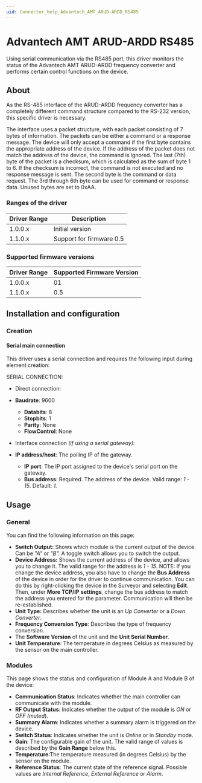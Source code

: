 ```yaml
---
uid: Connector_help_Advantech_AMT_ARUD-ARDD_RS485
---
```


# Advantech AMT ARUD-ARDD RS485

Using serial communication via the RS485 port, this driver monitors the status of the Advantech AMT ARUD-ARDD frequency converter and performs certain control functions on the device.

## About

As the RS-485 interface of the ARUD-ARDD frequency converter has a completely different command structure compared to the RS-232 version, this specific driver is necessary.

The interface uses a packet structure, with each packet consisting of 7 bytes of information. The packets can be either a command or a response message. The device will only accept a command if the first byte contains the appropriate address of the device. If the address of the packet does not match the address of the device, the command is ignored. The last (7th) byte of the packet is a checksum, which is calculated as the sum of byte 1 to 6. If the checksum is incorrect, the command is not executed and no response message is sent. The second byte is the command or data request. The 3rd through 6th byte can be used for command or response data. Unused bytes are set to 0xAA.

### Ranges of the driver

| **Driver Range** | **Description**          |
|------------------|--------------------------|
| 1.0.0.x          | Initial version          |
| 1.1.0.x          | Support for firmware 0.5 |

### Supported firmware versions

| **Driver Range** | **Supported Firmware Version** |
|------------------|--------------------------------|
| 1.0.0.x          | 01                             |
| 1.1.0.x          | 0.5                            |

## Installation and configuration

### Creation

#### Serial main connection

This driver uses a serial connection and requires the following input during element creation:

SERIAL CONNECTION:

- Direct connection:

- **Baudrate**: 9600
  - **Databits**: 8
  - **Stopbits**: 1
  - **Parity**: None
  - **FlowControl**: None

<!-- -->

- Interface connection *(if using a serial gateway):*

- **IP address/host**: The polling IP of the gateway.
  - **IP port**: The IP port assigned to the device's serial port on the gateway.
  - **Bus address**: Required. The address of the device. Valid range: *1 - 15*. Default: *1.*

## Usage

### General

You can find the following information on this page:

- **Switch Output:** Shows which module is the current output of the device. Can be *"A"* or *"B".* A toggle switch allows you to switch the output.
- **Device Address:** Shows the current address of the device, and allows you to change it. The valid range for the address is *1 - 15*. NOTE: If you change the device address, you also have to change the **Bus Address** of the device in order for the driver to continue communication. You can do this by right-clicking the device in the Surveyor and selecting **Edit**. Then, under **More TCP/IP** **settings**, change the bus address to match the address you entered for the parameter. Communication will then be re-established.
- **Unit Type:** Describes whether the unit is an *Up Converter* or a *Down Converter*.
- **Frequency Conversion Type**: Describes the type of frequency conversion.
- The **Software Version** of the unit and the **Unit Serial Number**.
- **Unit Temperature**: The temperature in degrees Celsius as measured by the sensor on the main controller.

### Modules

This page shows the status and configuration of Module A and Module B of the device:

- **Communication Status**: Indicates whether the main controller can communicate with the module.
- **RF Output Status**: Indicates whether the output of the module is *ON* or *OFF (muted*).
- **Summary Alarm**: Indicates whether a summary alarm is triggered on the device.
- **Switch Status**: Indicates whether the unit is *Online* or in *Standby* mode.
- **Gain**: The configurable gain of the unit. The valid range of values is described by the **Gain Range** below this.
- **Temperature**:The temperature measured (in degrees Celsius) by the sensor on the module.
- **Reference Status**: The current state of the reference signal. Possible values are *Internal Reference*, *External Reference* or *Alarm*.
